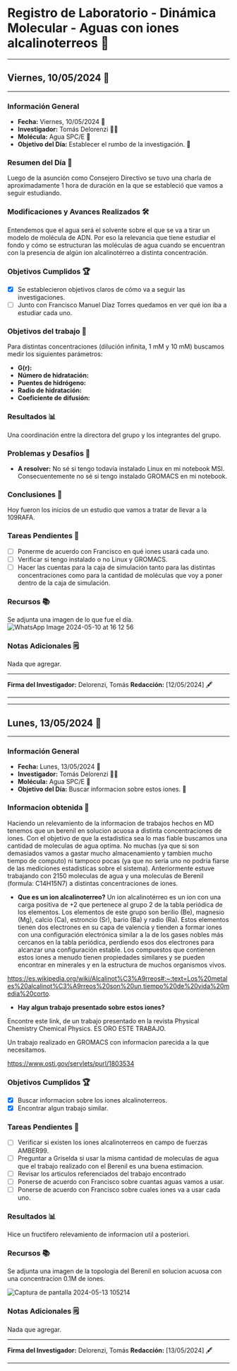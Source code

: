 # Registro de Laboratorio - Dinámica Molecular - Aguas con iones alcalinoterreos 🔬
---

## Viernes, 10/05/2024 📆
---

### Información General
- **Fecha:** Viernes, 10/05/2024 📆
- **Investigador:** Tomás Delorenzi 👨‍🔬
- **Molécula:** Agua SPC/E 🧪
- **Objetivo del Día:** Establecer el rumbo de la investigación. 🎯

### Resumen del Día 📝
Luego de la asunción como Consejero Directivo se tuvo una charla de aproximadamente 1 hora de duración en la que se estableció que vamos a seguir estudiando.

### Modificaciones y Avances Realizados 🛠️
Entendemos que el agua será el solvente sobre el que se va a tirar un modelo de molécula de ADN. Por eso la relevancia que tiene estudiar el fondo y cómo se estructuran las moléculas de agua cuando se encuentran con la presencia de algún ion alcalinotérreo a distinta concentración.

### Objetivos Cumplidos 🏆
- [x] Se establecieron objetivos claros de cómo va a seguir las investigaciones.
- [ ] Junto con Francisco Manuel Díaz Torres quedamos en ver qué ion iba a estudiar cada uno.
  
### Objetivos del trabajo 🎯
Para distintas concentraciones (dilución infinita, 1 mM y 10 mM) buscamos medir los siguientes parámetros:

- **G(r):**
- **Número de hidratación:**
- **Puentes de hidrógeno:** 
- **Radio de hidratación:**
- **Coeficiente de difusión:**

### Resultados 📊
Una coordinación entre la directora del grupo y los integrantes del grupo.

### Problemas y Desafíos 🚧
- **A resolver:** No sé si tengo todavía instalado Linux en mi notebook MSI. Consecuentemente no sé si tengo instalado GROMACS en mi notebook.

### Conclusiones 🧾
Hoy fueron los inicios de un estudio que vamos a tratar de llevar a la 109RAFA.

### Tareas Pendientes 📌
- [ ] Ponerme de acuerdo con Francisco en qué iones usará cada uno.
- [ ] Verificar si tengo instalado o no Linux y GROMACS.
- [ ] Hacer las cuentas para la caja de simulación tanto para las distintas concentraciones como para la cantidad de moléculas que voy a poner dentro de la caja de simulación.

### Recursos 📚
Se adjunta una imagen de lo que fue el día.
![WhatsApp Image 2024-05-10 at 16 12 56](https://github.com/DelorenziTomas/Cuadernos_de_laboratorio/assets/134660680/24de681d-5808-45a1-8fa4-e0d3ee970012)


### Notas Adicionales 🗒️
Nada que agregar.

---

**Firma del Investigador:** Delorenzi, Tomás   **Redacción:** [12/05/2024] 🖋️

---

---

## Lunes, 13/05/2024 📆

---

### Información General
- **Fecha:** Lunes, 13/05/2024 📆
- **Investigador:** Tomás Delorenzi 👨‍🔬
- **Molécula:** Agua SPC/E 🧪
- **Objetivo del Día:** Buscar informacion sobre estos iones. 🎯

### Informacion obtenida 📝

Haciendo un relevamiento de la informacion de trabajos hechos en MD tenemos que un berenil en solucion acuosa a distinta concentraciones de iones. Con el objetivo de que la estadistica sea lo mas fiable buscamos una cantidad de moleculas de agua optima. No muchas (ya que si son demasiados vamos a gastar mucho almacenamiento y tambien mucho tiempo de computo) ni tampoco pocas (ya que no seria uno no podria fiarse de las mediciones estadisticas sobre el sistema). Anteriormente estuve trabajando con 2150 moleculas de agua y una moleculas de Berenil (formula: C14H15N7) a distintas concentraciones de iones. 

- **Que es un ion alcalinoterreo?** Un ion alcalinotérreo es un ion con una carga positiva de +2 que pertenece al grupo 2 de la tabla periódica de los elementos. Los elementos de este grupo son berilio (Be), magnesio (Mg), calcio (Ca), estroncio (Sr), bario (Ba) y radio (Ra). Estos elementos tienen dos electrones en su capa de valencia y tienden a formar iones con una configuración electrónica similar a la de los gases nobles más cercanos en la tabla periódica, perdiendo esos dos electrones para alcanzar una configuración estable. Los compuestos que contienen estos iones a menudo tienen propiedades similares y se pueden encontrar en minerales y en la estructura de muchos organismos vivos. 

https://es.wikipedia.org/wiki/Alcalinot%C3%A9rreos#:~:text=Los%20metales%20alcalinot%C3%A9rreos%20son%20un,tiempo%20de%20vida%20media%20corto.

- **Hay algun trabajo presentado sobre estos iones?**

Encontre este link, de un trabajo presentado en la revista Physical Chemistry Chemical Physics. ES ORO ESTE TRABAJO.

Un trabajo realizado en GROMACS con informacion parecida a la que necesitamos.

https://www.osti.gov/servlets/purl/1803534

### Objetivos Cumplidos 🏆
- [x] Buscar informacion sobre los iones alcalinoterreos.
- [x] Encontrar algun trabajo similar. 

### Tareas Pendientes 📌
- [ ] Verificar si existen los iones alcalinoterreos en campo de fuerzas AMBER99.
- [ ] Preguntar a Griselda si usar la misma cantidad de moleculas de agua que el trabajo realizado con el Berenil es una buena estimacion.
- [ ] Revisar los articulos referenciados del trabajo encontrado
- [ ] Ponerse de acuerdo con Francisco sobre cuantas aguas vamos a usar.
- [ ] Ponerse de acuerdo con Francisco sobre cuales iones va a usar cada uno.

### Resultados 📊

Hice un fructifero relevamiento de informacion util a posteriori.

### Recursos 📚
Se adjunta una imagen de la topologia del Berenil en solucion acuosa con una concentracion 0.1M de iones.

![Captura de pantalla 2024-05-13 105214](https://github.com/DelorenziTomas/Cuadernos_de_laboratorio/assets/134660680/30508e54-c1c1-4090-bf27-b20bbe2e1a3c)

### Notas Adicionales 🗒️
Nada que agregar.

---

**Firma del Investigador:** Delorenzi, Tomás   **Redacción:** [13/05/2024] 🖋️

---
